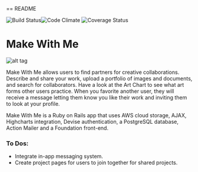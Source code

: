 == README

![Build Status](https://codeship.com/projects/500ce740-0683-0133-9e25-5e6c74a52e2c/status?branch=master)![Code Climate](https://codeclimate.com/github/NoraDelaney/make-with-me.png) ![Coverage Status](https://coveralls.io/repos/NoraDelaney/make-with-me/badge.png)

Make With Me
============

![alt tag](https://raw.github.com/NoraDelaney/make-with-me/master/app/assets/images/SplitShire-1233.jpg)

Make With Me allows users to find partners for creative collaborations. Describe and share your work, upload a portfolio of images and documents, and search for collaborators. Have a look at the Art Chart to see what art forms other users practice. When you favorite another user, they will receive a message letting them know you like their work and inviting them to look at your profile.

Make With Me is a Ruby on Rails app that uses AWS cloud storage, AJAX, Highcharts integration, Devise authentication, a PostgreSQL database, Action Mailer and a Foundation front-end.

### To Dos:
* Integrate in-app messaging system.
* Create project pages for users to join together for shared projects.
